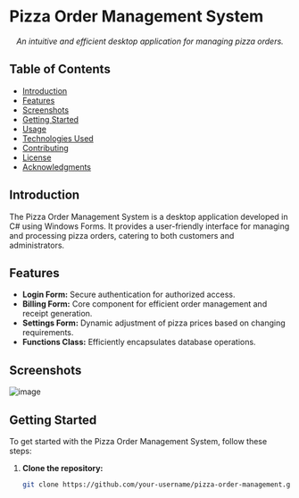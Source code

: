 
# Pizza Order Management System

<p align="center">
  <em>An intuitive and efficient desktop application for managing pizza orders.</em>
</p>

## Table of Contents

- [Introduction](#introduction)
- [Features](#features)
- [Screenshots](#screenshots)
- [Getting Started](#getting-started)
- [Usage](#usage)
- [Technologies Used](#technologies-used)
- [Contributing](#contributing)
- [License](#license)
- [Acknowledgments](#acknowledgments)

## Introduction

The Pizza Order Management System is a desktop application developed in C# using Windows Forms. It provides a user-friendly interface for managing and processing pizza orders, catering to both customers and administrators.

## Features

- **Login Form:** Secure authentication for authorized access.
- **Billing Form:** Core component for efficient order management and receipt generation.
- **Settings Form:** Dynamic adjustment of pizza prices based on changing requirements.
- **Functions Class:** Efficiently encapsulates database operations.

## Screenshots

![image](https://github.com/abdulmajeed33/Pizaa-Order-Management-System/assets/99089185/c658a6e9-742c-45ef-83b1-bd0fa7876df0)

## Getting Started

To get started with the Pizza Order Management System, follow these steps:

1. **Clone the repository:**
   ```bash
   git clone https://github.com/your-username/pizza-order-management.git

